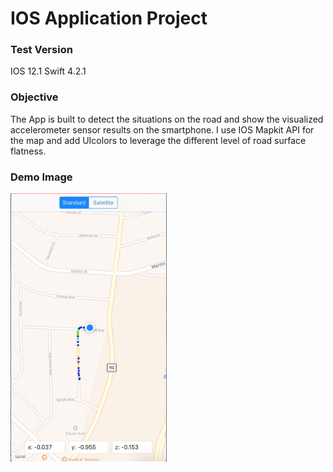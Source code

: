 <h1>IOS Application Project</h1>

### Test Version
IOS 12.1
Swift 4.2.1
 
### Objective
The App is built to detect the situations on the road and show the visualized accelerometer sensor results on the smartphone. I use IOS Mapkit API for the map and add UIcolors to leverage the different level of road surface flatness.
 
<p align="left">
  <h3>Demo Image</h3>
  <img src="image.png" width="250">
</p> 
